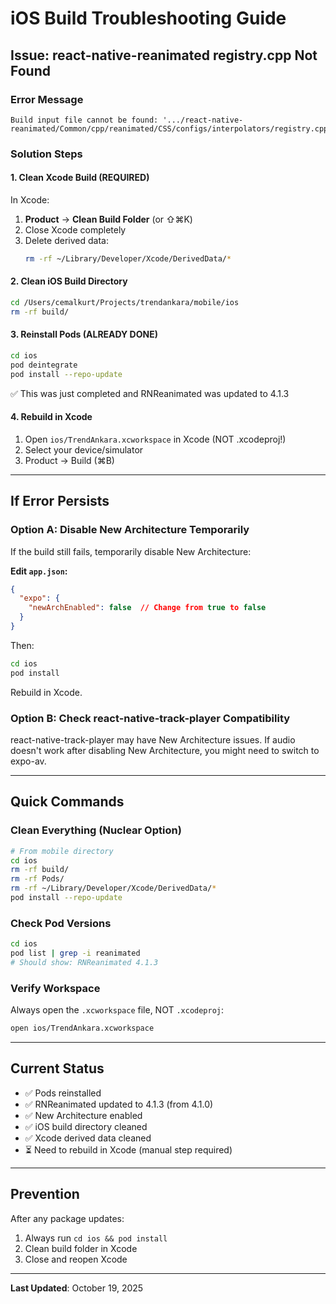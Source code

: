 # iOS Build Troubleshooting Guide

## Issue: react-native-reanimated registry.cpp Not Found

### Error Message
```
Build input file cannot be found: '.../react-native-reanimated/Common/cpp/reanimated/CSS/configs/interpolators/registry.cpp'
```

### Solution Steps

#### 1. Clean Xcode Build (REQUIRED)
In Xcode:
1. **Product** → **Clean Build Folder** (or ⇧⌘K)
2. Close Xcode completely
3. Delete derived data:
   ```bash
   rm -rf ~/Library/Developer/Xcode/DerivedData/*
   ```

#### 2. Clean iOS Build Directory
```bash
cd /Users/cemalkurt/Projects/trendankara/mobile/ios
rm -rf build/
```

#### 3. Reinstall Pods (ALREADY DONE)
```bash
cd ios
pod deintegrate
pod install --repo-update
```
✅ This was just completed and RNReanimated was updated to 4.1.3

#### 4. Rebuild in Xcode
1. Open `ios/TrendAnkara.xcworkspace` in Xcode (NOT .xcodeproj!)
2. Select your device/simulator
3. Product → Build (⌘B)

---

## If Error Persists

### Option A: Disable New Architecture Temporarily

If the build still fails, temporarily disable New Architecture:

**Edit `app.json`:**
```json
{
  "expo": {
    "newArchEnabled": false  // Change from true to false
  }
}
```

Then:
```bash
cd ios
pod install
```

Rebuild in Xcode.

### Option B: Check react-native-track-player Compatibility

react-native-track-player may have New Architecture issues. If audio doesn't work after disabling New Architecture, you might need to switch to expo-av.

---

## Quick Commands

### Clean Everything (Nuclear Option)
```bash
# From mobile directory
cd ios
rm -rf build/
rm -rf Pods/
rm -rf ~/Library/Developer/Xcode/DerivedData/*
pod install --repo-update
```

### Check Pod Versions
```bash
cd ios
pod list | grep -i reanimated
# Should show: RNReanimated 4.1.3
```

### Verify Workspace
Always open the `.xcworkspace` file, NOT `.xcodeproj`:
```bash
open ios/TrendAnkara.xcworkspace
```

---

## Current Status

- ✅ Pods reinstalled
- ✅ RNReanimated updated to 4.1.3 (from 4.1.0)
- ✅ New Architecture enabled
- ✅ iOS build directory cleaned
- ✅ Xcode derived data cleaned
- ⏳ Need to rebuild in Xcode (manual step required)

---

## Prevention

After any package updates:
1. Always run `cd ios && pod install`
2. Clean build folder in Xcode
3. Close and reopen Xcode

---

**Last Updated**: October 19, 2025
